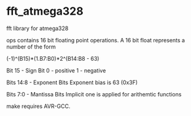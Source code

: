 # fft_atmega328
fft library for atmega328


ops contains 16 bit floating point operations. A 16 bit float represents a number of the form

(-1)^(B15)*(1.B7:B0)*2^(B14:B8 - 63)

Bit 15 - Sign Bit
  0 - positive
  1 - negative
  
Bits 14:8 - Exponent Bits
  Exponent bias is 63 (0x3F)

Bits 7:0 - Mantissa Bits
  Implicit one is applied for arithemtic functions

make requires AVR-GCC.
